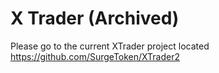 # X Trader (Archived)

Please go to the current XTrader project located https://github.com/SurgeToken/XTrader2

